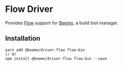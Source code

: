 # Flow Driver

Provides [Flow](https://github.com/facebook/flow) support for
[Beemo](https://github.com/milesj/beemo), a build tool manager.

## Installation

```
yarn add @beemo/driver-flow flow-bin
// Or
npm install @beemo/driver-flow flow-bin --save
```
